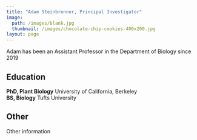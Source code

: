 ```yaml
---
title: "Adam Steinbrenner, Principal Investigator"
image: 
  path: /images/blank.jpg
  thumbnail: /images/chocolate-chip-cookies-400x200.jpg
layout: page
---
```


Adam has been an Assistant Professor in the Department of Biology since 2019

## Education

**PhD, Plant Biology** University of California, Berkeley <br>
**BS, Biology** Tufts University

## Other

Other information

